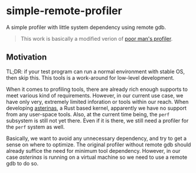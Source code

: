 # simple-remote-profiler
A simple profiler with little system dependency using remote gdb.

> This work is basically a modified verion of [poor man's profiler](https://poormansprofiler.org/).

## Motivation
TL;DR: if your test program can run a normal environment with stable OS, then skip this. This tools is a work-around for low-level development.

When it comes to profiling tools, there are already rich enough supports to meet various kind of requirements.
However, in our current use case, we have only very, extremely limited inforation or tools within our reach.
When developing [asterinas](https://github.com/asterinas/asterinas), a Rust based kernel, apparently we have no support from 
any user-space tools.
Also, at the current time being, the `perf` subsystem is still not yet there. Even if it is there, we still need a profiler 
for the `perf` system as well.

Basically, we want to avoid any unnecessary dependency, and try to get a sense on where to optimize.
The original profiler without remote gdb should already suffice the need for minimum tool dependency.
However, in our case *asterinas* is running on a virtual machine so we need to use a remote gdb to do so.
